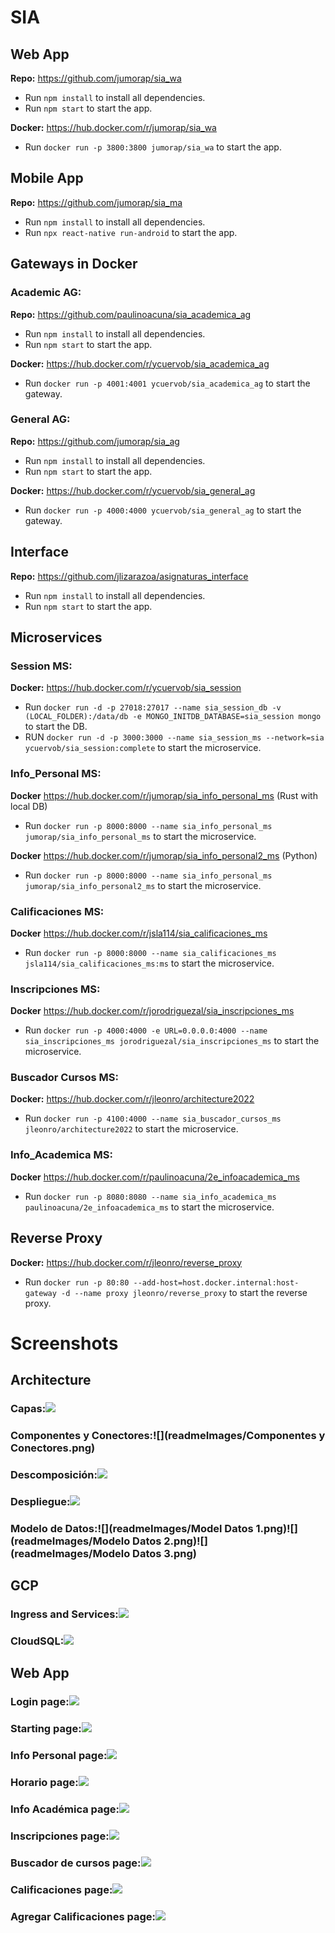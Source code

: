 # SIA

## Web App
**Repo:** https://github.com/jumorap/sia_wa
- Run `npm install` to install all dependencies.
- Run `npm start` to start the app.

**Docker:** https://hub.docker.com/r/jumorap/sia_wa
- Run `docker run -p 3800:3800 jumorap/sia_wa` to start the app.

## Mobile App
**Repo:** https://github.com/jumorap/sia_ma
- Run `npm install` to install all dependencies.
- Run `npx react-native run-android` to start the app.

## Gateways in Docker
### Academic AG:
**Repo:** https://github.com/paulinoacuna/sia_academica_ag
- Run `npm install` to install all dependencies.
- Run `npm start` to start the app.

**Docker:** https://hub.docker.com/r/ycuervob/sia_academica_ag
- Run `docker run -p 4001:4001 ycuervob/sia_academica_ag` to start the gateway.

### General AG:
**Repo:** https://github.com/jumorap/sia_ag
- Run `npm install` to install all dependencies.
- Run `npm start` to start the app.

**Docker:** https://hub.docker.com/r/ycuervob/sia_general_ag
- Run `docker run -p 4000:4000 ycuervob/sia_general_ag` to start the gateway.

## Interface
**Repo:** https://github.com/jlizarazoa/asignaturas_interface
- Run `npm install` to install all dependencies.
- Run `npm start` to start the app.

## Microservices
### Session MS:
**Docker:** https://hub.docker.com/r/ycuervob/sia_session
- Run `docker run -d -p 27018:27017 --name sia_session_db -v (LOCAL_FOLDER):/data/db -e MONGO_INITDB_DATABASE=sia_session mongo` to start the DB.
- RUN `docker run -d -p 3000:3000 --name sia_session_ms --network=sia ycuervob/sia_session:complete` to start the microservice.

### Info_Personal MS:
**Docker** https://hub.docker.com/r/jumorap/sia_info_personal_ms (Rust with local DB)
- Run `docker run -p 8000:8000 --name sia_info_personal_ms jumorap/sia_info_personal_ms` to start the microservice.

**Docker** https://hub.docker.com/r/jumorap/sia_info_personal2_ms (Python)
- Run `docker run -p 8000:8000 --name sia_info_personal_ms jumorap/sia_info_personal2_ms` to start the microservice.

### Calificaciones MS:
**Docker** https://hub.docker.com/r/jsla114/sia_calificaciones_ms
- Run `docker run -p 8000:8000 --name sia_calificaciones_ms jsla114/sia_calificaciones_ms:ms` to start the microservice.

### Inscripciones MS:
**Docker** https://hub.docker.com/r/jorodriguezal/sia_inscripciones_ms
- Run `docker run -p 4000:4000 -e URL=0.0.0.0:4000 --name sia_inscripciones_ms jorodriguezal/sia_inscripciones_ms` to start the microservice.

### Buscador Cursos MS:
**Docker:** https://hub.docker.com/r/jleonro/architecture2022
- Run `docker run -p 4100:4000 --name sia_buscador_cursos_ms jleonro/architecture2022` to start the microservice.

### Info_Academica MS:
**Docker** https://hub.docker.com/r/paulinoacuna/2e_infoacademica_ms
- Run `docker run -p 8080:8080 --name sia_info_academica_ms paulinoacuna/2e_infoacademica_ms` to start the microservice.

## Reverse Proxy
**Docker:** https://hub.docker.com/r/jleonro/reverse_proxy
- Run `docker run -p 80:80 --add-host=host.docker.internal:host-gateway -d --name proxy jleonro/reverse_proxy` to start the reverse proxy.

# Screenshots

## Architecture
### Capas:![](readmeImages/Capas.png)
### Componentes y Conectores:![](readmeImages/Componentes y Conectores.png)
### Descomposición:![](readmeImages/Descomposicion.png)
### Despliegue:![](readmeImages/Despliegue.png)
### Modelo de Datos:![](readmeImages/Model Datos 1.png)![](readmeImages/Modelo Datos 2.png)![](readmeImages/Modelo Datos 3.png)

## GCP
### Ingress and Services:![](readmeImages/ingress_services.png)
### CloudSQL:![](readmeImages/cloudsql.png)

## Web App
### Login  page:![](readmeImages/0.png)
### Starting page:![](readmeImages/1.png)
### Info Personal page:![](readmeImages/2.png)
### Horario page:![](readmeImages/3.png)
### Info Académica page:![](readmeImages/4.png)
### Inscripciones page:![](readmeImages/5.png)
### Buscador de cursos page:![](readmeImages/6.png)
### Calificaciones page:![](readmeImages/7.png)
### Agregar Calificaciones page:![](readmeImages/8.png)

